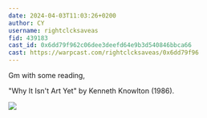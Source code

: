 ```yaml
---
date: 2024-04-03T11:03:26+0200
author: CY
username: rightclcksaveas
fid: 439183
cast_id: 0x6dd79f962c06dee3deefd64e9b3d540846bbca66
cast: https://warpcast.com/rightclcksaveas/0x6dd79f96
---
```

Gm with some reading,   
  
"Why It Isn't Art Yet" by Kenneth Knowlton (1986).  

![](https://imagedelivery.net/BXluQx4ige9GuW0Ia56BHw/cd94b038-dff1-46ab-531b-525750e94000/original)
